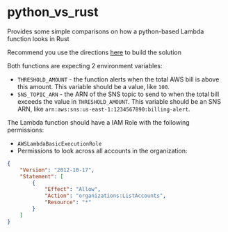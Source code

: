 # python_vs_rust
Provides some simple comparisons on how a python-based Lambda function looks in Rust

Recommend you use the directions [here](https://github.com/awslabs/aws-lambda-rust-runtime) to build the solution

Both functions are expecting 2 environment variables:
- `THRESHOLD_AMOUNT` - the function alerts when the total AWS bill is above this amount. This variable should be a value, like `100`.
- `SNS_TOPIC_ARN` - the ARN of the SNS topic to send to when the total bill exceeds the value in `THRESHOLD_AMOUNT`. This variable should be an SNS ARN, like `arn:aws:sns:us-east-1:1234567890:billing-alert`.

The Lambda function should have a IAM Role with the following permissions:

- `AWSLambdaBasicExecutionRole`
- Permissions to look across all accounts in the organization:
```json 
{
    "Version": "2012-10-17",
    "Statement": [
        {
            "Effect": "Allow",
            "Action": "organizations:ListAccounts",
            "Resource": "*"
        }
    ]
}
```
